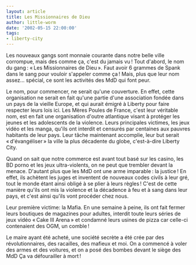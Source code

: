 ```yaml
---
layout: article
title: Les Missionnaires de Dieu
author: little-worm
date: '2002-05-15 22:00:00'
tags:
- liberty-city
---
```


Les nouveaux gangs sont monnaie courante dans notre belle ville corrompue, mais des comme ça, c'est du jamais vu ! Tout d'abord, le nom du gang : « Les Missionnaires de Dieu ». Faut avoir 6 grammes de Spank dans le sang pour vouloir s'appeler comme ça ! Mais, plus que leur nom assez… spécial, ce sont les activités des MdD qui font peur.

Le nom, pour commencer, ne serait qu'une couverture. En effet, cette organisation ne serait en fait qu'une partie d'une association fondée dans un pays de la vieille Europe, et qui aurait émigré à Liberty pour faire respecter leurs lois ici. Les Mères Poules de France, c'est leur véritable nom, est en fait une organisation d'outre atlantique visant à protéger les jeunes et les adolescents de la violence. Leurs principales victimes, les jeux vidéo et les manga, qu'ils ont interdit et censurés par centaines aux pauvres habitants de leur pays. Leur tâche maintenant accomplie, leur but serait « d'évangéliser » la ville la plus décadente du globe, c'est-à-dire Liberty City.

Quand on sait que notre commerce est avant tout basé sur les casino, les BD porno et les jeux ultra-violents, on ne peut que trembler devant la menace. D'autant plus que les MdD ont une arme imparable : la justice ! En effet, ils achètent les juges et inventent de nouveaux codes civils à leur gré, tout le monde étant ainsi obligé à se plier à leurs règles ! C'est de cette manière qu'ils ont mis la violence et la décadence à feu et à sang dans leur pays, et c'est ainsi qu'ils vont procéder chez nous.

Leur première victime: la Mafia. En une semaine à peine, ils ont fait fermer leurs boutiques de magazines pour adultes, interdit toute leurs séries de jeux vidéo « Cake III Arena » et condamné leurs usines de pizza car celle-ci contenaient des OGM, un comble !

Le maire ayant été acheté, une société secrète a été crée par des révolutionnaires, des racailles, des mafieux et moi. On a commencé à voler des armes et des voitures, et on a posé des bombes devant le siège des MdD Ça va défourailler à mort !